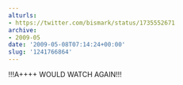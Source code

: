 ```yaml
---
alturls:
- https://twitter.com/bismark/status/1735552671
archive:
- 2009-05
date: '2009-05-08T07:14:24+00:00'
slug: '1241766864'
---
```


!!!A++++ WOULD WATCH AGAIN!!!

